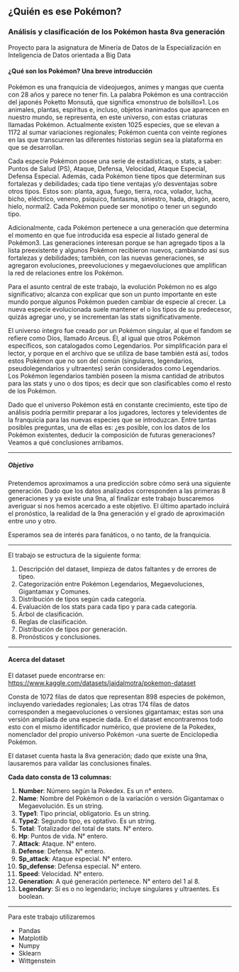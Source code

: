 ## ¿Quién es ese Pokémon?
### Análisis y clasificación de los Pokémon hasta 8va generación
Proyecto para la asignatura de Minería de Datos de la Especialización en Inteligencia de Datos orientada a Big Data 

#### ¿Qué son los Pokémon? Una breve introducción 

Pokémon es una franquicia de videojuegos, animes y mangas que cuenta con 28 años y parece no tener fin. La palabra Pokémon es una contracción del japonés Poketto Monsutā, que significa «monstruo de bolsillo»1. Los animales, plantas, espíritus e, incluso, objetos inanimados que aparecen en nuestro mundo, se representa, en este universo, con estas criaturas llamadas Pokémon. Actualmente existen 1025 especies, que se elevan a 1172 al sumar variaciones regionales; Pokémon cuenta con veinte regiones en las que transcurren las diferentes historias según sea la plataforma en que se desarrollan.

Cada especie Pokémon posee una serie de estadísticas, o stats, a saber: Puntos de Salud (PS), Ataque, Defensa, Velocidad, Ataque Especial, Defensa Especial. Además, cada Pokémon tiene tipos que determinan sus fortalezas y debilidades; cada tipo tiene ventajas y/o desventajas sobre otros tipos. Estos son: planta, agua, fuego, tierra, roca, volador, lucha, bicho, eléctrico, veneno, psíquico, fantasma, siniestro, hada, dragón, acero, hielo, normal2. Cada Pokémon puede ser monotipo o tener un segundo tipo.

Adicionalmente, cada Pokémon pertenece a una generación que determina el momento en que fue introducida esa especie al listado general de Pokémon3. Las generaciones interesan porque se han agregado tipos a la lista preexistente y algunos Pokémon recibieron nuevos, cambiando así sus fortalezas y debilidades; también, con las nuevas generaciones, se agregaron evoluciones, preevoluciones y megaevoluciones que amplifican la red de relaciones entre los Pokémon.

Para el asunto central de este trabajo, la evolución Pokémon no es algo significativo; alcanza con explicar que son un punto importante en este mundo porque algunos Pokémon pueden cambiar de especie al crecer. La nueva especie evolucionada suele mantener el o los tipos de su predecesor, quizás agregar uno, y se incrementan las stats significativamente.

El universo íntegro fue creado por un Pokémon singular, al que el fandom se refiere como Dios, llamado Arceus. Él, al igual que otros Pokémon específicos, son catalogados como Legendarios. Por simplificación para el lector, y porque en el archivo que se utiliza de base también está así, todos estos Pokémon que no son del común (singulares, legendarios, pseudolegendarios y ultraentes) serán considerados como Legendarios. Los Pokémon legendarios también poseen la misma cantidad de atributos para las stats y uno o dos tipos; es decir que son clasificables como el resto de los Pokémon.

Dado que el universo Pokémon está en constante crecimiento, este tipo de análisis podría permitir preparar a los jugadores, lectores y televidentes de la franquicia para las nuevas especies que se introduzcan. Entre tantas posibles preguntas, una de ellas es: ¿es posible, con los datos de los Pokémon existentes, deducir la composición de futuras generaciones? Veamos a qué conclusiones arribamos.

***
##### Objetivo

Pretendemos aproximamos a una predicción sobre cómo será una siguiente generación. Dado que los datos analizados corresponden a las primeras 8 generaciones y ya existe una 9na, al finalizar este trabajo buscaremos averiguar si nos hemos acercado a este objetivo. El último apartado incluirá el pronóstico, la realidad de la 9na generación y el grado de aproximación entre uno y otro. 

Esperamos sea de interés para fanáticos, o no tanto, de la franquicia.

***

El trabajo se estructura de la siguiente forma:

1. Descripción del dataset, limpieza de datos faltantes y de errores de tipeo.
2. Categorización entre Pokémon Legendarios, Megaevoluciones, Gigantamax y Comunes.
3. Distribución de tipos según cada categoría.
4. Evaluación de los stats para cada tipo y para cada categoría.
5. Árbol de clasificación.
6. Reglas de clasificación.
7. Distribución de tipos por generación.
8. Pronósticos y conclusiones.

***

#### Acerca del dataset
El dataset puede encontrarse en: https://www.kaggle.com/datasets/jaidalmotra/pokemon-dataset 

Consta de 1072 filas de datos que representan 898 especies de pokémon, incluyendo variedades regionales; Las otras 174 filas de datos corresponden a megaevoluciones o versiones gigantamax; estas son una versión ampliada de una especie dada. En el dataset encontraremos todo esto con el mismo identificador numérico, que proviene de la Pokedex, nomenclador del propio universo Pokémon -una suerte de Enciclopedia Pokémon. 

El dataset cuenta hasta la 8va generación; dado que existe una 9na, lausaremos para validar las conclusiones finales.

**Cada dato consta de 13 columnas:**

1.   **Number**: Número según la Pokedex. Es un n° entero.
2.   **Name**: Nombre del Pokémon o de la variación o versión Gigantamax o Megaevolución. Es un string.
3.   **Type1**: Tipo princial, obligatorio. Es un string.
4.   **Type2**: Segundo tipo, es optativo. Es un string.
5.   **Total**: Totalizador del total de stats. N° entero.
6.   **Hp**: Puntos de vida. N° entero.
7.   **Attack**: Ataque. N° entero.
8.   **Defense**: Defensa. N° entero.
9.   **Sp_attack**: Ataque especial. N° entero.
10.   **Sp_defense**: Defensa especial. N° entero.
11.   **Speed**: Velocidad. N° entero.
12.   **Generation**: A qué generación pertenece. N° entero del 1 al 8.
13.   **Legendary**: Si es o no legendario; incluye singulares y ultraentes. Es boolean.

***

Para este trabajo utilizaremos

- Pandas 
- Matplotlib
- Numpy
- Sklearn
- Wittgenstein
